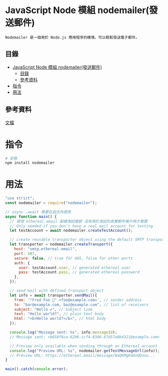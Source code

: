 # JavaScript Node 模組 nodemailer(發送郵件)

```
Nodemailer 是一個用於 Node.js 應用程序的模塊，可以輕鬆發送電子郵件。
```

## 目錄

- [JavaScript Node 模組 nodemailer(發送郵件)](#javascript-node-模組-nodemailer發送郵件)
	- [目錄](#目錄)
	- [參考資料](#參考資料)
- [指令](#指令)
- [用法](#用法)

## 參考資料

[文檔](https://nodemailer.com/about/)

# 指令

```bash
# 安裝
npm install nodemailer
```

# 用法

```JavaScript
"use strict";
const nodemailer = require("nodemailer");

// async..await 需要在函式內使用
async function main() {
  // 使用 ethereal.email 創建測試帳號 沒有用於測試的真實郵件帳戶時才需要
  // Only needed if you don't have a real mail account for testing
  let testAccount = await nodemailer.createTestAccount();

  // create reusable transporter object using the default SMTP transport
  let transporter = nodemailer.createTransport({
    host: "smtp.ethereal.email",
    port: 587,
    secure: false, // true for 465, false for other ports
    auth: {
      user: testAccount.user, // generated ethereal user
      pass: testAccount.pass, // generated ethereal password
    },
  });

  // send mail with defined transport object
  let info = await transporter.sendMail({
    from: '"Fred Foo 👻" <foo@example.com>', // sender address
    to: "bar@example.com, baz@example.com", // list of receivers
    subject: "Hello ✔", // Subject line
    text: "Hello world?", // plain text body
    html: "<b>Hello world?</b>", // html body
  });

  console.log("Message sent: %s", info.messageId);
  // Message sent: <b658f8ca-6296-ccf4-8306-87d57a0b4321@example.com>

  // Preview only available when sending through an Ethereal account
  console.log("Preview URL: %s", nodemailer.getTestMessageUrl(info));
  // Preview URL: https://ethereal.email/message/WaQKMgKddxQDoou...
}

main().catch(console.error);

```